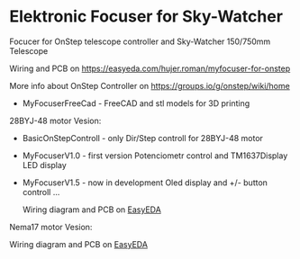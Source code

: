 # Elektronic Focuser for Sky-Watcher

 Focucer for OnStep telescope controller and Sky-Watcher 150/750mm Telescope
  
  Wiring and PCB on  https://easyeda.com/hujer.roman/myfocuser-for-onstep
  
  More info about OnStep Controller on https://groups.io/g/onstep/wiki/home



* MyFocuserFreeCad     -  FreeCAD and stl models for 3D printing

28BYJ-48 motor Vesion:

* BasicOnStepControll  -  only Dir/Step controll for 28BYJ-48 motor
* MyFocuserV1.0	       -  first version Potenciometr control and TM1637Display LED display	
* MyFocuserV1.5	       -  now in development Oled display and +/- button controll ...

  Wiring diagram and PCB on [EasyEDA](https://easyeda.com/account/project?project=c1a5860b1e724159b6e9053b114477d8)

Nema17 motor Vesion:

  Wiring diagram and PCB on [EasyEDA](https://easyeda.com/account/project?project=afcad9faa8014411ac9b37168104e8ad)


